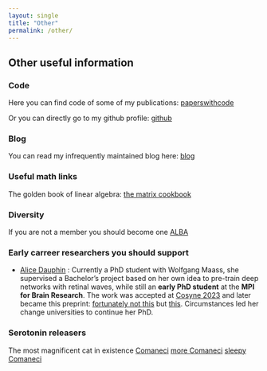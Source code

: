 ```yaml
---
layout: single
title: "Other"
permalink: /other/
---
```





## Other useful information

### Code
Here you can find code of some of my publications: [paperswithcode](https://paperswithcode.com/search?q_meta=&q_type=&q=dimitra+maoutsa)

Or you can directly go to my github profile: [github](https://github.com/dimitra-maoutsa)



### Blog

You can read my infrequently maintained blog here: [blog](https://dimitra-maoutsa.github.io/M-Dims-Blog/)


### Useful math links

The golden book of linear algebra: [the matrix cookbook](https://www.math.uwaterloo.ca/~hwolkowi/matrixcookbook.pdf)



### Diversity

If you are not a member you should become one [ALBA](https://www.alba.network/)


### Early carreer researchers you should support

- [Alice Dauphin](https://gehirnforschung.at/member/alice-dauphin/) : Currently a PhD student with Wolfgang Maass, she supervised a Bachelor’s project based on her own idea to pre-train deep networks with retinal waves, while still an **early PhD student** at the **MPI for Brain Research**. The work was accepted at [Cosyne 2023](https://static1.squarespace.com/static/6102ca347474c263c40150cd/t/640b6dddade84c6e64d09bdd/1678470629682/Cosyne2023_program_book.pdf) and later became this preprint: [fortunately not this](https://www.biorxiv.org/content/10.1101/2024.06.15.599143v1?versioned=true) but [this](https://www.biorxiv.org/content/10.1101/2024.06.15.599143v2). Circumstances led her change universities to continue her PhD.




### Serotonin releasers

The most magnificent cat in existence [Comaneci](https://raw.githubusercontent.com/dimitra-maoutsa/dimitra-maoutsa.github.io/refs/heads/master/images/20250327_151412.jpg) [more Comaneci](https://raw.githubusercontent.com/dimitra-maoutsa/dimitra-maoutsa.github.io/refs/heads/master/images/coma.jpg) [sleepy Comaneci](https://raw.githubusercontent.com/dimitra-maoutsa/dimitra-maoutsa.github.io/refs/heads/master/images/sleepy_coma.jpg)
